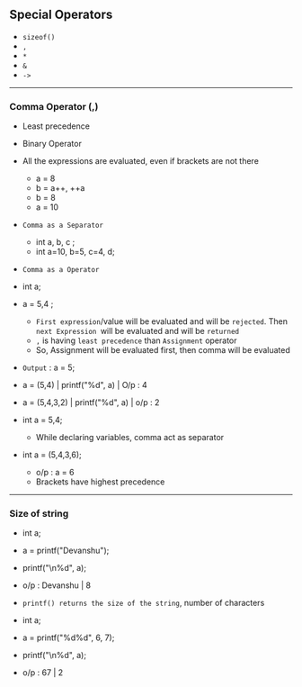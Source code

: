 ## Special Operators 
- `sizeof()`
- `,`
- `*`
- `&`
- `->`

---

### Comma Operator (,)
- Least precedence
- Binary Operator
- All the expressions are evaluated, even if brackets are not there
    - a = 8
    - b = a++, ++a
    - b = 8
    - a = 10
- `Comma as a Separator`
    - int a, b, c ;
    - int a=10, b=5, c=4, d;
- `Comma as a Operator`
- int a;
- a = 5,4 ;
    - `First expression`/value will be evaluated and will be `rejected`. Then `next Expression `will be evaluated and will be `returned`
    - `,` is having `least precedence` than `Assignment` operator
    - So, Assignment will be evaluated first, then comma will be evaluated
- `Output` : a = 5; 
- a = (5,4) | printf("%d", a) | O/p : 4
- a = (5,4,3,2) | printf("%d", a) | o/p : 2

- int a = 5,4;
    - While declaring variables, comma act as separator
- int a = (5,4,3,6);
    - o/p : a = 6
    - Brackets have highest precedence


---

### Size of string
- int a;
- a = printf("Devanshu");
- printf("\n%d", a);
- o/p : Devanshu | 8
- `printf() returns the size of the string`, number of characters

- int a;
- a = printf("%d%d", 6, 7);
- printf("\n%d", a);
- o/p : 67 | 2